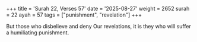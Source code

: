 +++
title = 'Surah 22, Verses 57'
date = '2025-08-27'
weight = 2652
surah = 22
ayah = 57
tags = ["punishment", "revelation"]
+++

But those who disbelieve and deny Our revelations, it is they who will suffer a humiliating punishment.